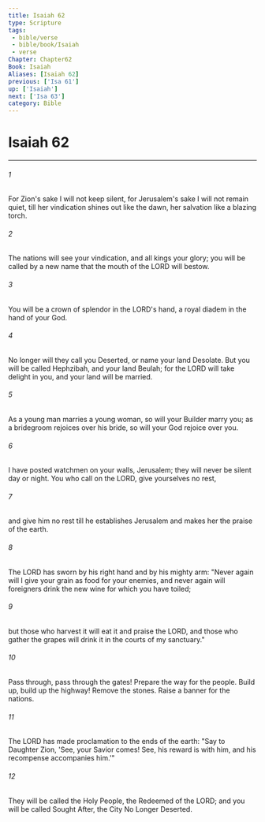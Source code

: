 ```yaml
---
title: Isaiah 62
type: Scripture
tags:
 - bible/verse
 - bible/book/Isaiah
 - verse
Chapter: Chapter62
Book: Isaiah
Aliases: [Isaiah 62]
previous: ['Isa 61']
up: ['Isaiah']
next: ['Isa 63']
category: Bible
---
```

# Isaiah 62

***


###### 1 
For Zion's sake I will not keep silent, for Jerusalem's sake I will not remain quiet, till her vindication shines out like the dawn, her salvation like a blazing torch. 

###### 2 
The nations will see your vindication, and all kings your glory; you will be called by a new name that the mouth of the LORD will bestow. 

###### 3 
You will be a crown of splendor in the LORD's hand, a royal diadem in the hand of your God. 

###### 4 
No longer will they call you Deserted, or name your land Desolate. But you will be called Hephzibah, and your land Beulah; for the LORD will take delight in you, and your land will be married. 

###### 5 
As a young man marries a young woman, so will your Builder marry you; as a bridegroom rejoices over his bride, so will your God rejoice over you. 

###### 6 
I have posted watchmen on your walls, Jerusalem; they will never be silent day or night. You who call on the LORD, give yourselves no rest, 

###### 7 
and give him no rest till he establishes Jerusalem and makes her the praise of the earth. 

###### 8 
The LORD has sworn by his right hand and by his mighty arm: "Never again will I give your grain as food for your enemies, and never again will foreigners drink the new wine for which you have toiled; 

###### 9 
but those who harvest it will eat it and praise the LORD, and those who gather the grapes will drink it in the courts of my sanctuary." 

###### 10 
Pass through, pass through the gates! Prepare the way for the people. Build up, build up the highway! Remove the stones. Raise a banner for the nations. 

###### 11 
The LORD has made proclamation to the ends of the earth: "Say to Daughter Zion, 'See, your Savior comes! See, his reward is with him, and his recompense accompanies him.'" 

###### 12 
They will be called the Holy People, the Redeemed of the LORD; and you will be called Sought After, the City No Longer Deserted. 

